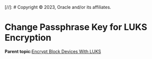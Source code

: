 [//]: # Copyright © 2023, Oracle and/or its affiliates.

# Change Passphrase Key for LUKS Encryption

**Parent topic:**[Encrypt Block Devices With LUKS](../topics/cockpit-luks.md)

